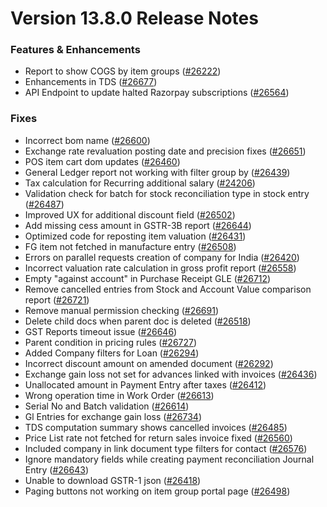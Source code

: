 # Version 13.8.0 Release Notes

### Features & Enhancements
- Report to show COGS by item groups ([#26222](https://github.com/netmanthan/ShoperPrimeHO/pull/26222))
- Enhancements in TDS ([#26677](https://github.com/netmanthan/ShoperPrimeHO/pull/26677))
- API Endpoint to update halted Razorpay subscriptions ([#26564](https://github.com/netmanthan/ShoperPrimeHO/pull/26564))

### Fixes
- Incorrect bom name ([#26600](https://github.com/netmanthan/ShoperPrimeHO/pull/26600))
- Exchange rate revaluation posting date and precision fixes ([#26651](https://github.com/netmanthan/ShoperPrimeHO/pull/26651))
- POS item cart dom updates ([#26460](https://github.com/netmanthan/ShoperPrimeHO/pull/26460))
- General Ledger report not working with filter group by ([#26439](https://github.com/netmanthan/ShoperPrimeHO/pull/26438))
- Tax calculation for Recurring additional salary ([#24206](https://github.com/netmanthan/ShoperPrimeHO/pull/24206))
- Validation check for batch for stock reconciliation type in stock entry ([#26487](https://github.com/netmanthan/ShoperPrimeHO/pull/26487))
- Improved UX for additional discount field ([#26502](https://github.com/netmanthan/ShoperPrimeHO/pull/26502))
- Add missing cess amount in GSTR-3B report ([#26644](https://github.com/netmanthan/ShoperPrimeHO/pull/26644))
- Optimized code for reposting item valuation ([#26431](https://github.com/netmanthan/ShoperPrimeHO/pull/26431))
- FG item not fetched in manufacture entry ([#26508](https://github.com/netmanthan/ShoperPrimeHO/pull/26508))
- Errors on parallel requests creation of company for India  ([#26420](https://github.com/netmanthan/ShoperPrimeHO/pull/26420))
- Incorrect valuation rate calculation in gross profit report ([#26558](https://github.com/netmanthan/ShoperPrimeHO/pull/26558))
- Empty "against account" in Purchase Receipt GLE ([#26712](https://github.com/netmanthan/ShoperPrimeHO/pull/26712))
- Remove cancelled entries from Stock and Account Value comparison report ([#26721](https://github.com/netmanthan/ShoperPrimeHO/pull/26721))
- Remove manual permission checking ([#26691](https://github.com/netmanthan/ShoperPrimeHO/pull/26691))
- Delete child docs when parent doc is deleted ([#26518](https://github.com/netmanthan/ShoperPrimeHO/pull/26518))
- GST Reports timeout issue ([#26646](https://github.com/netmanthan/ShoperPrimeHO/pull/26646))
- Parent condition in pricing rules ([#26727](https://github.com/netmanthan/ShoperPrimeHO/pull/26727))
- Added Company filters for Loan ([#26294](https://github.com/netmanthan/ShoperPrimeHO/pull/26294))
- Incorrect discount amount on amended document ([#26292](https://github.com/netmanthan/ShoperPrimeHO/pull/26292))
- Exchange gain loss not set for advances linked with invoices ([#26436](https://github.com/netmanthan/ShoperPrimeHO/pull/26436))
- Unallocated amount in Payment Entry after taxes ([#26412](https://github.com/netmanthan/ShoperPrimeHO/pull/26412))
- Wrong operation time in Work Order ([#26613](https://github.com/netmanthan/ShoperPrimeHO/pull/26613))
- Serial No and Batch validation ([#26614](https://github.com/netmanthan/ShoperPrimeHO/pull/26614))
- Gl Entries for exchange gain loss ([#26734](https://github.com/netmanthan/ShoperPrimeHO/pull/26734))
- TDS computation summary shows cancelled invoices ([#26485](https://github.com/netmanthan/ShoperPrimeHO/pull/26485))
- Price List rate not fetched for return sales invoice fixed ([#26560](https://github.com/netmanthan/ShoperPrimeHO/pull/26560))
- Included company in link document type filters for contact ([#26576](https://github.com/netmanthan/ShoperPrimeHO/pull/26576))
- Ignore mandatory fields while creating payment reconciliation Journal Entry ([#26643](https://github.com/netmanthan/ShoperPrimeHO/pull/26643))
- Unable to download GSTR-1 json ([#26418](https://github.com/netmanthan/ShoperPrimeHO/pull/26418))
- Paging buttons not working on item group portal page ([#26498](https://github.com/netmanthan/ShoperPrimeHO/pull/26498))
